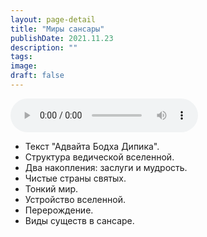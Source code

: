 ```yaml
---
layout: page-detail
title: "Миры сансары"
publishDate: 2021.11.23
description: ""
tags:
image:
draft: false
---
```


<audio title="2021.11.23 - Миры сансары.mp3" src="/upload/iblock/4ed/4ed4084c4a98e49b01ed40b845a71ce2.mp3" controls=""></audio>

* Текст "Адвайта Бодха Дипика".
* Структура ведической вселенной.
* Два накопления: заслуги и мудрость.
* Чистые страны святых.
* Тонкий мир.
* Устройство вселенной.
* Перерождение.
* Виды существ в сансаре.

  
